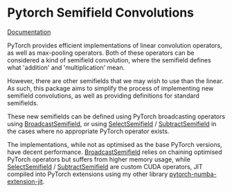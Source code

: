 # Pytorch Semifield Convolutions

[Documentation](https://p-adema.github.io/quadratic-conv/pytorch-semifield-conv/html/pytorch_semifield_conv/index.html)

PyTorch provides efficient implementations of linear convolution operators, as well
as max-pooling operators. Both of these operators can be considered a kind of
semifield convolution, where the semifield defines what 'addition' and 'multiplication'
mean.

However, there are other semifields that we may wish to use than the linear.
As such, this package aims to simplify the process of implementing new semifield
convolutions, as well as providing definitions for standard semifields.

These new semifields can be defined using PyTorch broadcasting operators using
[
BroadcastSemifield](https://p-adema.github.io/quadratic-conv/pytorch-semifield-conv/html/pytorch_semifield_conv/index.html#pytorch_semifield_conv.BroadcastSemifield),
or using [
SelectSemifield](https://p-adema.github.io/quadratic-conv/pytorch-semifield-conv/html/pytorch_semifield_conv/index.html#pytorch_semifield_conv.SelectSemifield)
/ [
SubtractSemifield](https://p-adema.github.io/quadratic-conv/pytorch-semifield-conv/html/pytorch_semifield_conv/index.html#pytorch_semifield_conv.SubtractSemifield)
in the cases where no appropriate PyTorch operator exists.

The implementations, while not as optimised as the base PyTorch versions,
have decent performance. [
BroadcastSemifield](https://p-adema.github.io/quadratic-conv/pytorch-semifield-conv/html/pytorch_semifield_conv/index.html#pytorch_semifield_conv.BroadcastSemifield)
relies on chaining optimised
PyTorch operators but suffers from higher memory usage, while [
SelectSemifield](https://p-adema.github.io/quadratic-conv/pytorch-semifield-conv/html/pytorch_semifield_conv/index.html#pytorch_semifield_conv.SelectSemifield)
/ [
SubtractSemifield](https://p-adema.github.io/quadratic-conv/pytorch-semifield-conv/html/pytorch_semifield_conv/index.html#pytorch_semifield_conv.SubtractSemifield)
are custom CUDA operators, JIT compiled into PyTorch
extensions using my other library [
pytorch-numba-extension-jit](https://p-adema.github.io/quadratic-conv/pytorch-numba-extension-jit/html/pytorch_numba_extension_jit/index.html).